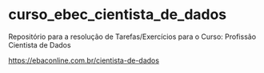 # curso_ebec_cientista_de_dados
Repositório para a resolução de Tarefas/Exercícios para o Curso: Profissão Cientista de Dados

https://ebaconline.com.br/cientista-de-dados
